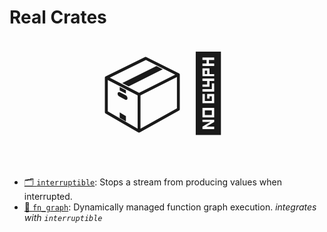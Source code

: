 # Real Crates

<div style="font-size: 120px; text-align: center;">📦🦀</div>

* [🗂️ `interruptible`](https://github.com/azriel91/interruptible): Stops a stream from producing values when interrupted.
* [🧬 `fn_graph`](https://github.com/azriel91/fn_graph): Dynamically managed function graph execution. *integrates with `interruptible`*
